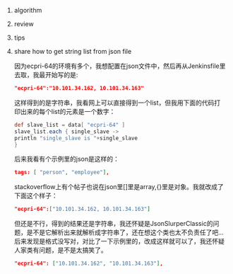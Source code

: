 1. algorithm

2. review

3. tips

4. share how to get string list from json file

   因为ecpri-64的环境有多个，我想配置在json文件中，然后再从Jenkinsfile里去取，我最开始写的是:

   ```json
   "ecpri-64":"10.101.34.162, 10.101.34.163"
   ```

   这样得到的是字符串，我看网上可以直接得到一个list，但我用下面的代码打印出来的每个list的元素是一个数字：

   ```groovy
   def slave_list = data[ "ecpri-64" ]
   slave_list.each { single_slave ->
   println "single_slave is "+single_slave
   }
   ```

   后来我看有个示例里的json是这样的：

   ```json
   tags: [ "person", "employee"],
   ```

   stackoverflow上有个帖子也说在json里[]里是array,{}里是对象。我就改成了下面这个样子：

   ```json
   "ecpri-64":["10.101.34.162, 10.101.34.163"]
   ```

   但还是不行，得到的结果还是字符串，我还怀疑是JsonSlurperClassic的问题，是不是它解析出来就解析成字符串了，还在想这个类也太不负责任了吧...后来发现是格式没写对，对比了一下示例里的，改成这样就可以了，我还怀疑人家类有问题，是不是太搞笑了。

   ```json
   "ecpri-64": ["10.101.34.162", "10.101.34.163"],
   ```



